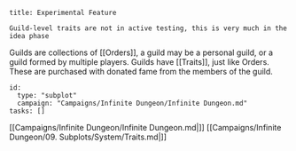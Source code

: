 ```ad-attention
title: Experimental Feature

Guild-level traits are not in active testing, this is very much in the idea phase
```

Guilds are collections of [[Orders]], a guild may be a personal guild, or a guild formed by multiple players. Guilds have [[Traits]], just like Orders. These are purchased with donated fame from the members of the guild. 


```RpgManager4
id: 
  type: "subplot"
  campaign: "Campaigns/Infinite Dungeon/Infinite Dungeon.md"
tasks: []
```

[[Campaigns/Infinite Dungeon/Infinite Dungeon.md|]]
[[Campaigns/Infinite Dungeon/09. Subplots/System/Traits.md|]]